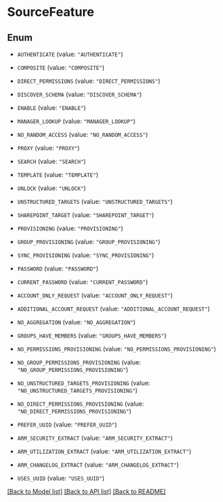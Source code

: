 # SourceFeature

## Enum


* `AUTHENTICATE` (value: `"AUTHENTICATE"`)

* `COMPOSITE` (value: `"COMPOSITE"`)

* `DIRECT_PERMISSIONS` (value: `"DIRECT_PERMISSIONS"`)

* `DISCOVER_SCHEMA` (value: `"DISCOVER_SCHEMA"`)

* `ENABLE` (value: `"ENABLE"`)

* `MANAGER_LOOKUP` (value: `"MANAGER_LOOKUP"`)

* `NO_RANDOM_ACCESS` (value: `"NO_RANDOM_ACCESS"`)

* `PROXY` (value: `"PROXY"`)

* `SEARCH` (value: `"SEARCH"`)

* `TEMPLATE` (value: `"TEMPLATE"`)

* `UNLOCK` (value: `"UNLOCK"`)

* `UNSTRUCTURED_TARGETS` (value: `"UNSTRUCTURED_TARGETS"`)

* `SHAREPOINT_TARGET` (value: `"SHAREPOINT_TARGET"`)

* `PROVISIONING` (value: `"PROVISIONING"`)

* `GROUP_PROVISIONING` (value: `"GROUP_PROVISIONING"`)

* `SYNC_PROVISIONING` (value: `"SYNC_PROVISIONING"`)

* `PASSWORD` (value: `"PASSWORD"`)

* `CURRENT_PASSWORD` (value: `"CURRENT_PASSWORD"`)

* `ACCOUNT_ONLY_REQUEST` (value: `"ACCOUNT_ONLY_REQUEST"`)

* `ADDITIONAL_ACCOUNT_REQUEST` (value: `"ADDITIONAL_ACCOUNT_REQUEST"`)

* `NO_AGGREGATION` (value: `"NO_AGGREGATION"`)

* `GROUPS_HAVE_MEMBERS` (value: `"GROUPS_HAVE_MEMBERS"`)

* `NO_PERMISSIONS_PROVISIONING` (value: `"NO_PERMISSIONS_PROVISIONING"`)

* `NO_GROUP_PERMISSIONS_PROVISIONING` (value: `"NO_GROUP_PERMISSIONS_PROVISIONING"`)

* `NO_UNSTRUCTURED_TARGETS_PROVISIONING` (value: `"NO_UNSTRUCTURED_TARGETS_PROVISIONING"`)

* `NO_DIRECT_PERMISSIONS_PROVISIONING` (value: `"NO_DIRECT_PERMISSIONS_PROVISIONING"`)

* `PREFER_UUID` (value: `"PREFER_UUID"`)

* `ARM_SECURITY_EXTRACT` (value: `"ARM_SECURITY_EXTRACT"`)

* `ARM_UTILIZATION_EXTRACT` (value: `"ARM_UTILIZATION_EXTRACT"`)

* `ARM_CHANGELOG_EXTRACT` (value: `"ARM_CHANGELOG_EXTRACT"`)

* `USES_UUID` (value: `"USES_UUID"`)


[[Back to Model list]](../README.md#documentation-for-models) [[Back to API list]](../README.md#documentation-for-api-endpoints) [[Back to README]](../README.md)


